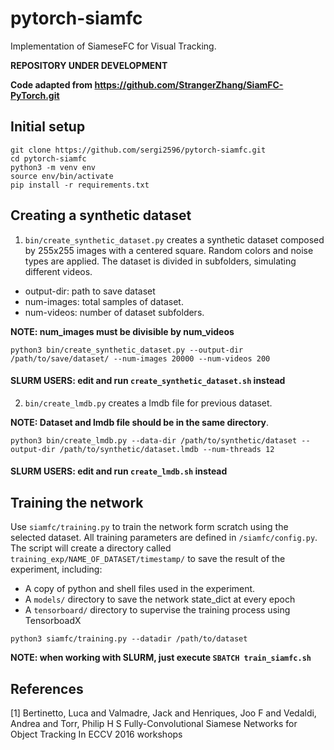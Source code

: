 # pytorch-siamfc

Implementation of SiameseFC for Visual Tracking.

**REPOSITORY UNDER DEVELOPMENT**

**Code adapted from https://github.com/StrangerZhang/SiamFC-PyTorch.git**

## Initial setup

```
git clone https://github.com/sergi2596/pytorch-siamfc.git
cd pytorch-siamfc
python3 -m venv env
source env/bin/activate
pip install -r requirements.txt

```

## Creating a synthetic dataset

1. `bin/create_synthetic_dataset.py` creates a synthetic dataset composed by 255x255 images with a centered square. Random colors and noise types are applied. The dataset is divided in subfolders, simulating different videos.
- output-dir: path to save dataset
- num-images: total samples of dataset.
- num-videos: number of dataset subfolders.

**NOTE: num_images must be divisible by num_videos**

```
python3 bin/create_synthetic_dataset.py --output-dir /path/to/save/dataset/ --num-images 20000 --num-videos 200
```
#### **SLURM USERS: edit and run `create_synthetic_dataset.sh` instead**



2. `bin/create_lmdb.py` creates a lmdb file for previous dataset. 

**NOTE: Dataset and lmdb file should be in the same directory**. 

```
python3 bin/create_lmdb.py --data-dir /path/to/synthetic/dataset --output-dir /path/to/synthetic/dataset.lmdb --num-threads 12
```
#### **SLURM USERS: edit and run `create_lmdb.sh` instead**

## Training the network

Use `siamfc/training.py` to train the network form scratch using the selected dataset. All training parameters are defined in `/siamfc/config.py`. The script will create a directory called `training_exp/NAME_OF_DATASET/timestamp/` to save the result of the experiment, including:
- A copy of python and shell files used in the experiment.
- A `models/` directory to save the network state_dict at every epoch
- A `tensorboard/` directory to supervise the training process using TensorboadX

```
python3 siamfc/training.py --datadir /path/to/dataset
```

**NOTE: when working with SLURM, just execute `SBATCH train_siamfc.sh`**


## References
[1] Bertinetto, Luca and Valmadre, Jack and Henriques, Joo F and Vedaldi, Andrea and Torr, Philip H S Fully-Convolutional Siamese Networks for Object Tracking In ECCV 2016 workshops
